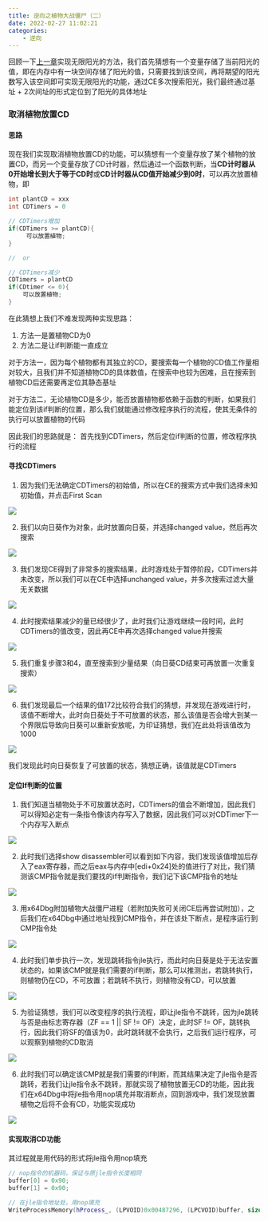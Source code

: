 ```yaml
---
title: 逆向之植物大战僵尸（二）
date: 2022-02-27 11:02:21
categories: 
    - 逆向
---
```


回顾一下[上一章][1]实现无限阳光的方法，我们首先猜想有一个变量存储了当前阳光的值，即在内存中有一块空间存储了阳光的值，只需要找到该空间，再将期望的阳光数写入该空间即可实现无限阳光的功能，通过CE多次搜索阳光，我们最终通过基址 + 2次间址的形式定位到了阳光的具体地址

### 取消植物放置CD

#### 思路
现在我们实现取消植物放置CD的功能，可以猜想有一个变量存放了某个植物的放置CD，而另一个变量存放了CD计时器，然后通过一个函数判断，当**CD计时器从0开始增长到大于等于CD时**或**CD计时器从CD值开始减少到0时**，可以再次放置植物，即

<!-- more -->

~~~c++
int plantCD = xxx
int CDTimers = 0

// CDTimers增加
if(CDTimers >= plantCD){     
     可以放置植物;
}

//  or

// CDTimers减少
CDTimers = plantCD
if(CDtimer <= 0){
    可以放置植物;
}
~~~

在此猜想上我们不难发现两种实现思路：  
1. 方法一是置植物CD为0  
2. 方法二是让if判断能一直成立  

对于方法一，因为每个植物都有其独立的CD，要搜索每一个植物的CD值工作量相对较大，且我们并不知道植物CD的具体数值，在搜索中也较为困难，且在搜索到植物CD后还需要再定位其静态基址

对于方法二，无论植物CD是多少，能否放置植物都依赖于函数的判断，如果我们能定位到该if判断的位置，那么我们就能通过修改程序执行的流程，使其无条件的执行可以放置植物的代码

因此我们的思路就是： 首先找到CDTimers，然后定位if判断的位置，修改程序执行的流程

#### 寻找CDTimers
1. 因为我们无法确定CDTimers的初始值，所以在CE的搜索方式中我们选择未知初始值，并点击First Scan

![](https://cdn.jsdelivr.net/gh/colaxianyu/imgbed/img/2022-02-26-搜索.png)

2. 我们以向日葵作为对象，此时放置向日葵，并选择changed value，然后再次搜索

![](https://cdn.jsdelivr.net/gh/colaxianyu/imgbed/img/2022-02-26-再次搜索.png)

3. 我们发现CE得到了非常多的搜索结果，此时游戏处于暂停阶段，CDTimers并未改变，所以我们可以在CE中选择unchanged value，并多次搜索过滤大量无关数据

![](https://cdn.jsdelivr.net/gh/colaxianyu/imgbed/img/2022-02-26-多次搜索过滤.png)

4. 此时搜索结果减少的量已经很少了，此时我们让游戏继续一段时间，此时CDTimers的值改变，因此再CE中再次选择changed value并搜索

![](https://cdn.jsdelivr.net/gh/colaxianyu/imgbed/img/2022-02-26-再次精准搜索.png) 

5. 我们重复步骤3和4，直至搜索到少量结果（向日葵CD结束可再放置一次重复搜索）

![](https://cdn.jsdelivr.net/gh/colaxianyu/imgbed/img/2022-02-26-最终结果.png)

6. 我们发现最后一个结果的值172比较符合我们的猜想，并发现在游戏进行时，该值不断增大，此时向日葵处于不可放置的状态，那么该值是否会增大到某一个界限后导致向日葵可以重新安放呢，为印证猜想，我们在此处将该值改为1000

![](https://cdn.jsdelivr.net/gh/colaxianyu/imgbed/img/2022-02-26-修改可疑值.png)

我们发现此时向日葵恢复了可放置的状态，猜想正确，该值就是CDTimers

#### 定位If判断的位置
1. 我们知道当植物处于不可放置状态时，CDTimers的值会不断增加，因此我们可以得知必定有一条指令像该内存写入了数据，因此我们可以对CDTimer下一个内存写入断点

![](https://cdn.jsdelivr.net/gh/colaxianyu/imgbed/img/2022-02-26-内存写入断点.png)

2. 此时我们选择show disassembler可以看到如下内容，我们发现该值增加后存入了eax寄存器，而之后eax与内存中[edi+0x24]处的值进行了对比，我们猜测该CMP指令就是我们要找的if判断指令，我们记下该CMP指令的地址

![](https://cdn.jsdelivr.net/gh/colaxianyu/imgbed/img/2022-02-26-反汇编.png)
   
3. 用x64Dbg附加植物大战僵尸进程（若附加失败可关闭CE后再尝试附加），之后我们在x64Dbg中通过地址找到CMP指令，并在该处下断点，是程序运行到CMP指令处

![](https://cdn.jsdelivr.net/gh/colaxianyu/imgbed/img/2022-02-26-调试器.png)

4. 此时我们单步执行一次，发现跳转指令jle执行，而此时向日葵是处于无法安置状态的，如果该CMP就是我们需要的if判断，那么可以推测出，若跳转执行，则植物仍在CD，不可放置；若跳转不执行，则植物没有CD，可以放置

![](https://cdn.jsdelivr.net/gh/colaxianyu/imgbed/img/2022-02-26-jle指令.png)

5. 为验证猜想，我们可以改变程序的执行流程，即让jle指令不跳转，因为jle跳转与否是由标志寄存器（ZF == 1 || SF != OF）决定，此时SF != OF，跳转执行，因此我们将SF的值该为0，此时跳转就不会执行，之后我们运行程序，可以观察到植物的CD取消

![](https://cdn.jsdelivr.net/gh/colaxianyu/imgbed/img/2022-02-26-改执行流程.png)

6. 此时我们可以确定该CMP就是我们需要的if判断，而其结果决定了jle指令是否跳转，若我们让jle指令永不跳转，那就实现了植物放置无CD的功能，因此我们在x64Dbg中将jle指令用nop填充并取消断点，回到游戏中，我们发现放置植物之后将不会有CD，功能实现成功

![](https://cdn.jsdelivr.net/gh/colaxianyu/imgbed/img/2022-02-26-nop.png)

#### 实现取消CD功能
其过程就是用代码的形式将jle指令用nop填充
~~~c++
// nop指令的机器码，保证与原jle指令长度相同
buffer[0] = 0x90;
buffer[1] = 0x90;

// 在jle指令地址处，用nop填充
WriteProcessMemory(hProcess_, (LPVOID)0x00487296, (LPCVOID)buffer, sizeof(buffer), &pid_)
~~~

[1]: https://colaxianyu.github.io/2022/02/21/2022-2-21-%E9%80%86%E5%90%91%E4%B9%8B%E6%A4%8D%E7%89%A9%E5%A4%A7%E6%88%98%E5%83%B5%E5%B0%B8%EF%BC%88%E4%B8%80%EF%BC%89